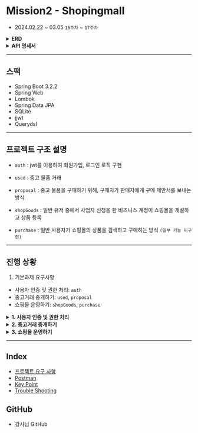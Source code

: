 # Mission2 - Shopingmall

- 2024.02.22 ~ 03.05 `15주차` ~ `17주차`

<details>
<summary><strong>ERD</strong></summary>

![Static Files](image/ERD.png)
</details>

<details>
<summary><strong>API 명세서</strong></summary>

![Static Files]()
</details>

---

## 스팩

- Spring Boot 3.2.2
- Spring Web
- Lombok
- Spring Data JPA
- SQLite
- jjwt
- Querydsl

---

## 프로젝트 구조 설명

- `auth`
: jwt를 이용하여 회원가입, 로그인 로직 구현

- `used`
: 중고 물품 거래 

- `proposal`
: 중고 물품을 구매하기 위해, 구매자가 판매자에게 구메 제안서를 보내는 방식

- `shopGoods`
: 일반 유저 중에서 사업자 신청을 한 비즈니스 계정이 쇼핑몰을 개설하고 상품 등록

- `purchase`
: 일반 사용자가 쇼핑몰의 상품을 검색하고 구매하는 방식 `(일부 기능 미구현)`


---

## 진행 상황

1. 기본과제 요구사항
- 사용자 인증 및 권한 처리: `auth`
- 중고거래 중개하기: `used`, `proposal`
- 쇼핑몰 운영하기: `shopGoods`, `purchase`



<details>
<summary><strong> 1. 사용자 인증 및 권한 처리 </strong></summary>

- 요청을 보낸 사용자가 누구인지 구분할 수 있는 인증 체계가 갖춰져야 한다. `완료`
  - JWT 기반의 토큰 인증 방식이 권장된다.
  - 사용자는 별도의 클라이언트를 통해 아이디와 비밀번호를 전달한다.
  - 로그인 URL로 아이디와 비밀번호가 전달되면, 해당 내용의 정당성을 확인하여 JWT를 발급하여 클라이언트에게 반환한다.
  - 클라이언트는 이후 이 JWT를 Bearer Authentication 방식으로 제시해야 한다.


- 사용자는 회원가입이 가능하다. `완료`
  - 아이디, 비밀번호를 제공하여 회원가입이 가능하다.
  - 서비스를 이용하려면 닉네임, 이름, 연령대, 이메일, 전화번호 정보를 추가해야 한다.
  - 사용자의 프로필 이미지가 업로드 가능하다.


- 사용자의 권한이 관리되어야 한다. `완료`
  - 네 종류의 사용자가 있다. (비활성 사용자, 일반 사용자, 사업자 사용자, 관리자)
  - 최초의 회원가입시 비활성 사용자로 가입된다.
  - 비활성 사용자가 서비스를 위한 필수 정보를 추가하면 일반 사용자로 자동으로 전환된다.
  - 일반 사용자는 자신의 사업자 등록번호(가정)을 전달해 사업자 사용자로 전환신청을 할 수 있다.
    - 사업자 등록번호는 실제 형식과 일치할 필요 없다.
  - 관리자는 사업자 사용자 전환 신청 목록을 확인할 수 있다.
  - 관리자는 사업자 사용자 전환 신청을 수락 또는 거절할 수 있다.
  - 관리자는 서비스와 상관없이 고정된 사용자이다.
    - 다른 회원가입 과정을 통해 만들어진 사용자는 관리자가 될 수 없다.

</details>


<details>
<summary><strong>2. 중고거래 중개하기 </strong></summary>

- 물품 등록 `이미지 등록 로직 리팩토링 필요`
  - 일반 사용자는 중고 거래를 목적으로 물품에 대한 정보를 등록할 수 있다.
    - 제목, 설명, 대표 이미지, 최소 가격이 필요하다.
      - 대표 이미지는 반드시 함께 등록될 필요는 없다.
      - 다른 항목은 필수이다.
      - 최초로 물품이 등록될 때, 중고 물품의 상태는 **판매중** 상태가 된다.
  - 등록된 물품 정보는 비활성 사용자를 제외 누구든지 열람할 수 있다.
    - ~~등록자의 광역자치단체 단위의 지역 정보가 같이 기재된다.~~
    - 사용자의 상세 정보는 공개되지 않는다.
  - 등록된 물품 정보는 작성자가 수정, 삭제가 가능하다.
  

- 구매 제안 `완료`
  - **물품을 등록한 사용자**와 **비활성 사용자** 제외, 등록된 물품에 대하여 구매 제안을 등록할 수 있다.
  - 등록된 구매 제안은 **물품을 등록한 사용자**와 **제안을 등록한 사용자**만 조회가 가능하다.
    - **제안을 등록한 사용자**는 자신의 제안만 확인이 가능하다.
    - **물품을 등록한 사용자**는 모든 제안이 확인 가능하다.
  - **물품을 등록한 사용자**는 ****등록된 구매 제안을 수락 또는 거절할 수 있다.
    - 이때 구매 제안의 상태는 **수락** 또는 **거절**이 된다.
  - **제안을 등록한 사용자**는 자신이 등록한 제안이 수락 상태일 경우, 구매 확정을 할 수 있다.
    - 이때 구매 제안의 상태는 **확정** 상태가 된다.
    - 구매 제안이 확정될 경우, 대상 물품의 상태는 **판매 완료**가 된다.
    - 구매 제안이 확정될 경우, 확정되지 않은 다른 구매 제안의 상태는 모두 **거절**이 된다.

</details>

<details>
<summary><strong> 3. 쇼핑몰 운영하기 </strong></summary>

- 쇼핑몰 개설 `완료`
  - 일반 사용자가 사업자 사용자로 전환될 때 **준비중** 상태의 쇼핑몰이 추가된다. 사업자 사용자는 이 쇼핑몰의 주인이 된다.
  - 쇼핑몰에는 이름, 소개, 분류의 정보를 가지고 있으며, 주인은 자유롭게 수정이 가능하다.
    - 분류의 종류는 서비스 제작자에 의해 미리 정해진다. (최소 5)
  - 쇼핑몰의 이름, 소개, 분류가 전부 작성된 상태라면 쇼핑몰을 개설 신청을 할 수 있다.
  - 관리자는 개설 신청된 쇼핑몰의 목록을 확인할 수 있으며, 정보를 확인후 허가 또는 불허 할 수 있다.
    - 불허 할 경우 그 이유를 함께 작성해야 한다.
    - 불허된 이유를 쇼핑몰의 주인이 확인할 수 있어야 한다.
  - 개설이 허가된 쇼핑몰을 **오픈** 상태가 된다.
  - 쇼핑몰 주인은 사유를 작성하여 쇼핑몰 폐쇄 요청을 할 수 있다.
    - 관리자는 쇼핑몰 폐쇄 요청을 확인 후 수락할 수 있다.


- 쇼핑몰 관리 `완료`
  - 쇼핑몰 주인은 쇼핑몰에 상품을 등록할 수 있다.
    - 필수적인 정보는 상품 이름, 상품 이미지, 상품 설명, 상품 가격, 상품 재고가 있다.
  - 쇼핑몰 주인은 등록한 상품을 수정할 수 있다.
  - 쇼핑몰 주인은 등록한 상품을 삭제할 수 있다.


- 쇼핑몰 조회 `완료`
  - 비활성 사용자를 제외한 사용자는 쇼핑몰을 조회할 수 있다.
    - 조건 없이 조회할 경우, 가장 최근에 거래가 있었던 쇼핑몰 순서로 조회된다.
    - 이름, 쇼핑몰 분류를 조건으로 쇼핑몰을 검색할 수 있다. 


- 쇼핑몰 상품 검색 `미구현`
  - 비활성 사용자를 제외한 사용자는 쇼핑몰의 상품을 검색할 수 있다.
    - 이름, 가격 범위를 기준으로 상품을 검색할 수 있다. 
    - 조회되는 상품이 등록된 쇼핑몰에 대한 정보가 함께 제공되어야 한다.


- 쇼핑몰 상품 구매 `미구현`
  - 비활성 사용자를 제외한 사용자는 쇼핑몰의 상품을 구매할 수 있다.
    - 상품과 구매 수량을 기준으로 구매 요청을 할 수 있다.
    - 구매 요청 후 사용자는 구매에 필요한 금액을 전달한다고 가정한다.
    - 주인이 전달된 금액을 확인하면 구매 요청을 수락할 수 있다.
    - 구매 요청이 수락되면, 상품 재고가 자동으로 갱신된다. 이후엔 구매 취소가 불가능하다.
    - 구매 요청이 수락되기 전에는 구매 요청을 취소할 수 있다.

</details>

---

## Index

- [프로젝트 요구 사항](md/projectGuide.md)
- [Postman](shoppingmall.postman_collection.json)
- [Key Point]()
- [Trouble Shooting]()

## GitHub

- 강사님 GitHub
[]()